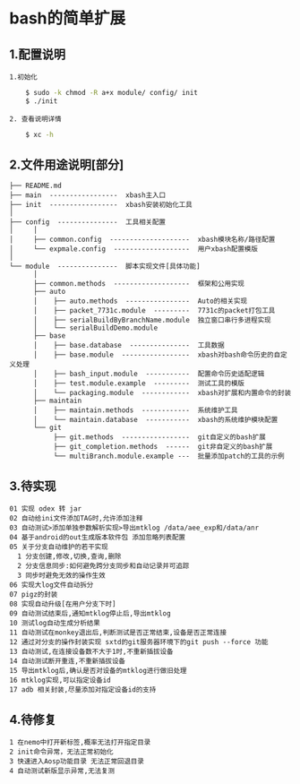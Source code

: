 bash的简单扩展
=====
1.配置说明
----------
    1.初始化
```sh
    $ sudo -k chmod -R a+x module/ config/ init
    $ ./init
```
    2. 查看说明详情
```sh
    $ xc -h
```

2.文件用途说明[部分]
----------
    ├── README.md
    ├── main  -----------------  xbash主入口
    ├── init  -----------------  xbash安装初始化工具
    │
    ├── config  ---------------  工具相关配置
    │     │
    │     ├── common.config  --------------------  xbash模块名称/路径配置
    │     └── expmale.config  -------------------  用户xbash配置模版
    │
    └── module  ---------------  脚本实现文件[具体功能]
          │
          ├── common.methods  -------------------  框架和公用实现
          ├── auto
          │    ├── auto.methods  ----------------  Auto的相关实现
          │    ├── packet_7731c.module  ---------  7731c的packet打包工具
          │    ├── serialBuildByBranchName.module  独立窗口串行多进程实现
          │    └── serialBuildDemo.module
          ├── base
          │    ├── base.database  ---------------  工具数据
          │    ├── base.module  -----------------  xbash对bash命令历史的自定义处理
          │    ├── bash_input.module  -----------  配置命令历史适配逻辑
          │    ├── test.module.example  ---------  测试工具的模版
          │    └── packaging.module  ------------  xbash对扩展和内置命令的封装
          ├── maintain
          │    ├── maintain.methods  ------------  系统维护工具
          │    └── maintain.database  -----------  xbash的系统维护模块配置
          └── git
               ├── git.methods  -----------------  git自定义的bash扩展
               ├── git_completion.methods  ------  git非自定义的bash扩展
               └── multiBranch.module.example ---  批量添加patch的工具的示例

3.待实现
----------
    01 实现 odex 转 jar
    02 自动给ini文件添加TAG时,允许添加注释
    03 自动测试>添加单独参数解析实现>导出mtklog /data/aee_exp和/data/anr
    04 基于android的out生成版本软件包 添加忽略列表配置
    05 关于分支自动维护的若干实现
      1 分支创建,修改,切换,查询,删除
      2 分支信息同步:如何避免跨分支同步和自动记录并可追踪
      3 同步时避免无效的操作生效
    06 实现大log文件自动拆分
    07 pigz的封装
    08 实现自动升级[在用户分支下时]
    09 自动测试结束后,通知mtklog停止后,导出mtklog
    10 测试log自动生成分析结果
    11 自动测试在monkey退出后,判断测试是否正常结束,设备是否正常连接
    12 通过对分支的操作封装实现 sxtd的git服务器环境下的git push --force 功能
    13 自动测试,在连接设备数不大于1时,不重新插拔设备
    14 自动测试断开重连,不重新插拔设备
    15 导出mtklog后,确认是否对设备的mtklog进行做旧处理
    16 mtklog实现,可以指定设备id
    17 adb 相关封装,尽量添加对指定设备id的支持

4.待修复
----------
    1 在nemo中打开新标签,概率无法打开指定目录
    2 init命令异常，无法正常初始化
    3 快速进入Aosp功能目录 无法正常回退目录
    4 自动测试新版显示异常,无法复测
